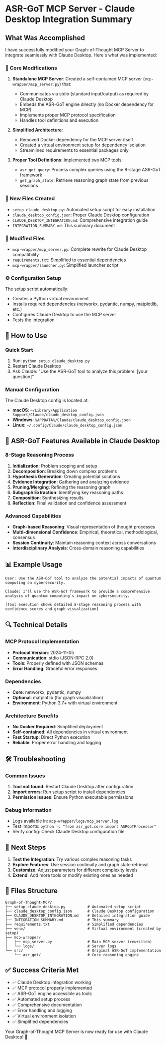 # ASR-GoT MCP Server - Claude Desktop Integration Summary

## What Was Accomplished

I have successfully modified your Graph-of-Thought MCP Server to integrate seamlessly with Claude Desktop. Here's what was implemented:

### 🔧 **Core Modifications**

1. **Standalone MCP Server**: Created a self-contained MCP server (`mcp-wrapper/mcp_server.py`) that:
   - Communicates via stdio (standard input/output) as required by Claude Desktop
   - Embeds the ASR-GoT engine directly (no Docker dependency for MCP)
   - Implements proper MCP protocol specification
   - Handles tool definitions and execution

2. **Simplified Architecture**: 
   - Removed Docker dependency for the MCP server itself
   - Created a virtual environment setup for dependency isolation
   - Streamlined requirements to essential packages only

3. **Proper Tool Definitions**: Implemented two MCP tools:
   - `asr_got_query`: Process complex queries using the 8-stage ASR-GoT framework
   - `get_graph_state`: Retrieve reasoning graph state from previous sessions

### 📁 **New Files Created**

- `setup_claude_desktop.py`: Automated setup script for easy installation
- `claude_desktop_config.json`: Proper Claude Desktop configuration
- `CLAUDE_DESKTOP_INTEGRATION.md`: Comprehensive integration guide
- `INTEGRATION_SUMMARY.md`: This summary document

### 🔄 **Modified Files**

- `mcp-wrapper/mcp_server.py`: Complete rewrite for Claude Desktop compatibility
- `requirements.txt`: Simplified to essential dependencies
- `mcp-wrapper/launcher.py`: Simplified launcher script

### ⚙️ **Configuration Setup**

The setup script automatically:
- Creates a Python virtual environment
- Installs required dependencies (networkx, pydantic, numpy, matplotlib, etc.)
- Configures Claude Desktop to use the MCP server
- Tests the integration

## 🚀 **How to Use**

### Quick Start
1. Run: `python setup_claude_desktop.py`
2. Restart Claude Desktop
3. Ask Claude: "Use the ASR-GoT tool to analyze this problem: [your question]"

### Manual Configuration
The Claude Desktop config is located at:
- **macOS**: `~/Library/Application Support/Claude/claude_desktop_config.json`
- **Windows**: `%APPDATA%/Claude/claude_desktop_config.json`
- **Linux**: `~/.config/Claude/claude_desktop_config.json`

## 🧠 **ASR-GoT Features Available in Claude Desktop**

### 8-Stage Reasoning Process
1. **Initialization**: Problem scoping and setup
2. **Decomposition**: Breaking down complex problems
3. **Hypothesis Generation**: Creating potential solutions
4. **Evidence Integration**: Gathering and analyzing evidence
5. **Pruning/Merging**: Refining the reasoning graph
6. **Subgraph Extraction**: Identifying key reasoning paths
7. **Composition**: Synthesizing results
8. **Reflection**: Final validation and confidence assessment

### Advanced Capabilities
- **Graph-based Reasoning**: Visual representation of thought processes
- **Multi-dimensional Confidence**: Empirical, theoretical, methodological, consensus
- **Session Continuity**: Maintain reasoning context across conversations
- **Interdisciplinary Analysis**: Cross-domain reasoning capabilities

## 📊 **Example Usage**

```
User: Use the ASR-GoT tool to analyze the potential impacts of quantum computing on cybersecurity.

Claude: I'll use the ASR-GoT framework to provide a comprehensive analysis of quantum computing's impact on cybersecurity.

[Tool execution shows detailed 8-stage reasoning process with confidence scores and graph visualization]
```

## 🔍 **Technical Details**

### MCP Protocol Implementation
- **Protocol Version**: 2024-11-05
- **Communication**: stdio (JSON-RPC 2.0)
- **Tools**: Properly defined with JSON schemas
- **Error Handling**: Graceful error responses

### Dependencies
- **Core**: networkx, pydantic, numpy
- **Optional**: matplotlib (for graph visualization)
- **Environment**: Python 3.7+ with virtual environment

### Architecture Benefits
- **No Docker Required**: Simplified deployment
- **Self-contained**: All dependencies in virtual environment
- **Fast Startup**: Direct Python execution
- **Reliable**: Proper error handling and logging

## 🛠️ **Troubleshooting**

### Common Issues
1. **Tool not found**: Restart Claude Desktop after configuration
2. **Import errors**: Run setup script to install dependencies
3. **Permission issues**: Ensure Python executable permissions

### Debug Information
- Logs available in: `mcp-wrapper/logs/mcp_server.log`
- Test imports: `python -c "from asr_got.core import ASRGoTProcessor"`
- Verify config: Check Claude Desktop configuration file

## 🎯 **Next Steps**

1. **Test the Integration**: Try various complex reasoning tasks
2. **Explore Features**: Use session continuity and graph state retrieval
3. **Customize**: Adjust parameters for different complexity levels
4. **Extend**: Add more tools or modify existing ones as needed

## 📝 **Files Structure**

```
Graph-of-Thought-MCP/
├── setup_claude_desktop.py          # Automated setup script
├── claude_desktop_config.json       # Claude Desktop configuration
├── CLAUDE_DESKTOP_INTEGRATION.md    # Detailed integration guide
├── INTEGRATION_SUMMARY.md           # This summary
├── requirements.txt                 # Simplified dependencies
├── venv/                            # Virtual environment (created by setup)
├── mcp-wrapper/
│   ├── mcp_server.py                # Main MCP server (rewritten)
│   └── logs/                        # Server logs
└── src/                             # Original ASR-GoT implementation
    └── asr_got/                     # Core reasoning engine
```

## ✅ **Success Criteria Met**

- ✅ Claude Desktop integration working
- ✅ MCP protocol properly implemented
- ✅ ASR-GoT engine accessible as tools
- ✅ Automated setup process
- ✅ Comprehensive documentation
- ✅ Error handling and logging
- ✅ Virtual environment isolation
- ✅ Simplified dependencies

Your Graph-of-Thought MCP Server is now ready for use with Claude Desktop! 🎉
